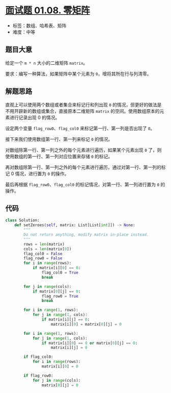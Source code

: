# [面试题 01.08. 零矩阵](https://leetcode-cn.com/problems/zero-matrix-lcci/)

- 标签：数组、哈希表、矩阵
- 难度：中等

## 题目大意

给定一个 `m * n` 大小的二维矩阵 `matrix`。

要求：编写一种算法，如果矩阵中某个元素为 `0`，增将其所在行与列清零。

## 解题思路

直观上可以使用两个数组或者集合来标记行和列出现 `0` 的情况，但更好的做法是不用开辟新的数组或集合，直接原本二维矩阵 `matrix` 的空间。使用数组原本的元素进行记录出现 0 的情况。

设定两个变量 `flag_row0`、`flag_col0` 来标记第一行、第一列是否出现了 `0`。

接下来我们使用数组第一行、第一列来标记 `0` 的情况。

对数组除第一行、第一列之外的每个元素进行遍历，如果某个元素出现 `0` 了，则使用数组的第一行、第一列对应位置来存储 `0` 的标记。

再对数组除第一行、第一列之外的每个元素进行遍历，通过对第一行、第一列的标记 0 情况，进行置为 `0` 的操作。

最后再根据 `flag_row0`、`flag_col0` 的标记情况，对第一行、第一列进行置为 `0` 的操作。

## 代码

```Python
class Solution:
    def setZeroes(self, matrix: List[List[int]]) -> None:
        """
        Do not return anything, modify matrix in-place instead.
        """
        rows = len(matrix)
        cols = len(matrix[0])
        flag_col0 = False
        flag_row0 = False
        for i in range(rows):
            if matrix[i][0] == 0:
                flag_col0 = True
                break

        for j in range(cols):
            if matrix[0][j] == 0:
                flag_row0 = True
                break

        for i in range(1, rows):
            for j in range(1, cols):
                if matrix[i][j] == 0:
                    matrix[i][0] = matrix[0][j] = 0

        for i in range(1, rows):
            for j in range(1, cols):
                if matrix[i][0] == 0 or matrix[0][j] == 0:
                    matrix[i][j] = 0

        if flag_col0:
            for i in range(rows):
                matrix[i][0] = 0

        if flag_row0:
            for j in range(cols):
                matrix[0][j] = 0
```

